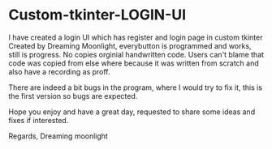 # Custom-tkinter-LOGIN-UI
I have created a login UI which has register and login page in custom tkinter
Created by Dreaming Moonlight, everybutton is programmed and works, still is progress. No copies orginial handwritten code.
Users can't blame that code was copied from else where because it was written from scratch and also have a recording as proff.

There are indeed a bit bugs in the program, where I would try to fix it, this is the first version so bugs are expected.

Hope you enjoy and have a great day, requested to share some ideas and fixes if interested.

Regards,
Dreaming moonlight
